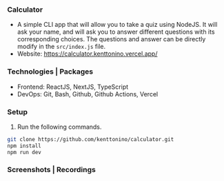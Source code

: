 ### Calculator
- A simple CLI app that will allow you to take a quiz using NodeJS. It will ask your name, and will ask you to answer different questions with its corresponding choices. The questions and answer can be directly modify in the `src/index.js` file.
- Website: https://calculator.kenttonino.vercel.app/

### Technologies | Packages
- Frontend: ReactJS, NextJS, TypeScript
- DevOps: Git, Bash, Github, Github Actions, Vercel

### Setup
1. Run the following commands.
```bash
git clone https://github.com/kenttonino/calculator.git
npm install
npm run dev
```

### Screenshots | Recordings

